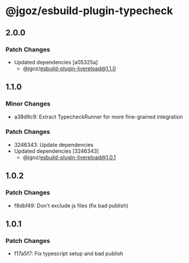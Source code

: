 # @jgoz/esbuild-plugin-typecheck

## 2.0.0

### Patch Changes

- Updated dependencies [a05325a]
  - @jgoz/esbuild-plugin-livereload@1.1.0

## 1.1.0

### Minor Changes

- a38d9c9: Extract TypecheckRunner for more fine-grained integration

### Patch Changes

- 3246343: Update dependencies
- Updated dependencies [3246343]
  - @jgoz/esbuild-plugin-livereload@1.0.1

## 1.0.2

### Patch Changes

- f8dbf49: Don't exclude js files (fix bad publish)

## 1.0.1

### Patch Changes

- f17a5f7: Fix typescript setup and bad publish
